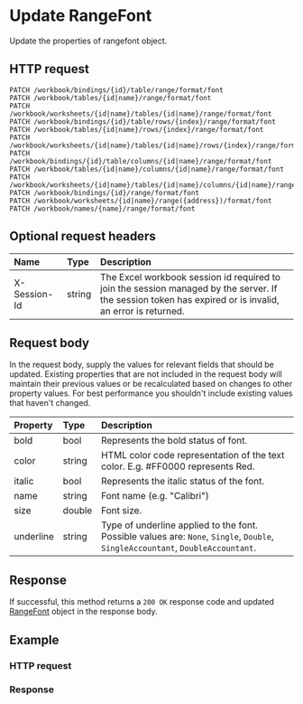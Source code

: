 # Update RangeFont

Update the properties of rangefont object.
## HTTP request
```http
PATCH /workbook/bindings/{id}/table/range/format/font
PATCH /workbook/tables/{id|name}/range/format/font
PATCH /workbook/worksheets/{id|name}/tables/{id|name}/range/format/font
PATCH /workbook/bindings/{id}/table/rows/{index}/range/format/font
PATCH /workbook/tables/{id|name}/rows/{index}/range/format/font
PATCH /workbook/worksheets/{id|name}/tables/{id|name}/rows/{index}/range/format/font
PATCH /workbook/bindings/{id}/table/columns/{id|name}/range/format/font
PATCH /workbook/tables/{id|name}/columns/{id|name}/range/format/font
PATCH /workbook/worksheets/{id|name}/tables/{id|name}/columns/{id|name}/range/format/font
PATCH /workbook/bindings/{id}/range/format/font
PATCH /workbook/worksheets/{id|name}/range({address})/format/font
PATCH /workbook/names/{name}/range/format/font
```

## Optional request headers
| Name       | Type | Description|
|:-----------|:------|:----------|
| X-Session-Id   | string  | The Excel workbook session id required to join the session managed by the server. If the session token has expired or is invalid, an error is returned.|

## Request body
In the request body, supply the values for relevant fields that should be updated. Existing properties that are not included in the request body will maintain their previous values or be recalculated based on changes to other property values. For best performance you shouldn't include existing values that haven't changed.

| Property	   | Type	|Description|
|:---------------|:--------|:----------|
|bold|bool|Represents the bold status of font.|
|color|string|HTML color code representation of the text color. E.g. #FF0000 represents Red.|
|italic|bool|Represents the italic status of the font.|
|name|string|Font name (e.g. "Calibri")|
|size|double|Font size.|
|underline|string|Type of underline applied to the font. Possible values are: `None`, `Single`, `Double`, `SingleAccountant`, `DoubleAccountant`.|

## Response
If successful, this method returns a `200 OK` response code and updated [RangeFont](../resources/rangefont.md) object in the response body.
## Example
### HTTP request
### Response
